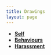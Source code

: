 ```yaml
---
title: Drawings
layout: page
---
```


* **[Self](/drawings/self)**
* **[Behaviours](/drawings/behaviours)**
* **[Harassment](/drawings/harassment)**
